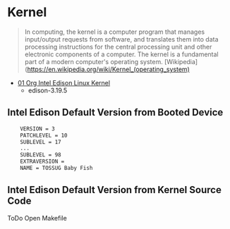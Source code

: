 # Kernel

> In computing, the kernel is a computer program that manages input/output requests from software, and translates them into data processing instructions for the central processing unit and other electronic components of a computer. The kernel is a fundamental part of a modern computer's operating system. [Wikipedia](https://en.wikipedia.org/wiki/Kernel_(operating_system)

- [01 Org Intel Edison Linux Kernel](https://github.com/01org/edison-linux)
  - edison-3.19.5
## Intel Edison Default Version from Booted Device

```sh
    VERSION = 3
    PATCHLEVEL = 10
    SUBLEVEL = 17
    ...
    SUBLEVEL = 98
    EXTRAVERSION =
    NAME = TOSSUG Baby Fish
```

## Intel Edison Default Version from Kernel Source Code

ToDo Open Makefile